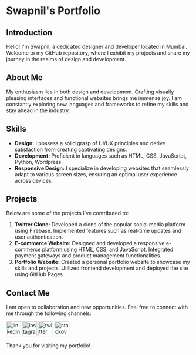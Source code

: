# Swapnil's Portfolio

## Introduction
Hello! I'm Swapnil, a dedicated designer and developer located in Mumbai. Welcome to my GitHub repository, where I exhibit my projects and share my journey in the realms of design and development.

## About Me
My enthusiasm lies in both design and development. Crafting visually pleasing interfaces and functional websites brings me immense joy. I am constantly exploring new languages and frameworks to refine my skills and stay ahead in the industry.

## Skills
- **Design:** I possess a solid grasp of UI/UX principles and derive satisfaction from creating captivating designs.
- **Development:** Proficient in languages such as HTML, CSS, JavaScript, Python, Wordpress.
- **Responsive Design:** I specialize in developing websites that seamlessly adapt to various screen sizes, ensuring an optimal user experience across devices.

## Projects
Below are some of the projects I've contributed to:
1. **Twitter Clone:** Developed a clone of the popular social media platform using Firebase. Implemented features such as real-time updates and user authentication.
2. **E-commerce Website:** Designed and developed a responsive e-commerce platform using HTML, CSS, and JavaScript. Integrated payment gateways and product management functionalities.
3. **Portfolio Website:** Created a personal portfolio website to showcase my skills and projects. Utilized frontend development and deployed the site using GitHub Pages.

## Contact Me
I am open to collaboration and new opportunities. Feel free to connect with me through the following channels:

[<img src='https://cdn.jsdelivr.net/npm/simple-icons@3.0.1/icons/linkedin.svg' alt='linkedin' height='40'>](https://www.linkedin.com/in/www.linkedin.com/in/swapnil-patil-637b4a177/)  [<img src='https://cdn.jsdelivr.net/npm/simple-icons@3.0.1/icons/instagram.svg' alt='instagram' height='40'>](https://www.instagram.com/https://www.instagram.com/__patil.swapnil__//)  [<img src='https://cdn.jsdelivr.net/npm/simple-icons@3.0.1/icons/twitter.svg' alt='twitter' height='40'>](https://twitter.com/https://twitter.com/patilswapnil959)  [<img src='https://cdn.jsdelivr.net/npm/simple-icons@3.0.1/icons/stackoverflow.svg' alt='stackoverflow' height='40'>](https://stackoverflow.com/users/https://stackoverflow.com/users/19659326/swapnil-patil)

Thank you for visiting my portfolio!
